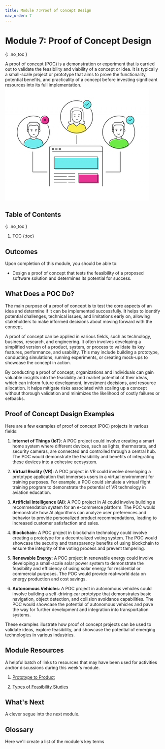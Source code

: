 ```yaml
---
title: Module 7:Proof of Concept Design
nav_order: 7
---
```


<!-- prettier-ignore-start -->

# Module 7: Proof of Concept Design
{: .no_toc }

A proof of concept (POC) is a demonstration or experiment that is carried out to validate the feasibility and viability of a concept or idea. It is typically a small-scale project or prototype that aims to prove the functionality, potential benefits, and practicality of a concept before investing significant resources into its full implementation. ![POC](poc.jpg)

## Table of Contents
{: .no_toc }

1. TOC
{:toc}

<!-- prettier-ignore-end -->

## Outcomes

Upon completion of this module, you should be able to:

- Design a proof of concept that tests the feasibility of a proposed software solution and determines its potential for success.

## What Does a POC Do?

The main purpose of a proof of concept is to test the core aspects of an idea and determine if it can be implemented successfully. It helps to identify potential challenges, technical issues, and limitations early on, allowing stakeholders to make informed decisions about moving forward with the concept.

A proof of concept can be applied in various fields, such as technology, business, research, and engineering. It often involves developing a simplified version of a product, system, or process to validate its key features, performance, and usability. This may include building a prototype, conducting simulations, running experiments, or creating mock-ups to showcase the concept in action.

By conducting a proof of concept, organizations and individuals can gain valuable insights into the feasibility and market potential of their ideas, which can inform future development, investment decisions, and resource allocation. It helps mitigate risks associated with scaling up a concept without thorough validation and minimizes the likelihood of costly failures or setbacks.

## Proof of Concept Design Examples

Here are a few examples of proof of concept (POC) projects in various fields:

1. **Internet of Things (IoT)**: A POC project could involve creating a smart home system where different devices, such as lights, thermostats, and security cameras, are connected and controlled through a central hub. The POC would demonstrate the feasibility and benefits of integrating these devices into a cohesive ecosystem.

1. **Virtual Reality (VR)**: A POC project in VR could involve developing a prototype application that immerses users in a virtual environment for training purposes. For example, a POC could simulate a virtual flight training program to demonstrate the potential of VR technology in aviation education.

1. **Artificial Intelligence (AI)**: A POC project in AI could involve building a recommendation system for an e-commerce platform. The POC would demonstrate how AI algorithms can analyze user preferences and behavior to provide personalized product recommendations, leading to increased customer satisfaction and sales.

1. **Blockchain**: A POC project in blockchain technology could involve creating a prototype for a decentralized voting system. The POC would showcase the security and transparency benefits of using blockchain to ensure the integrity of the voting process and prevent tampering.

1. **Renewable Energy**: A POC project in renewable energy could involve developing a small-scale solar power system to demonstrate the feasibility and efficiency of using solar energy for residential or commercial purposes. The POC would provide real-world data on energy production and cost savings.

1. **Autonomous Vehicles**: A POC project in autonomous vehicles could involve building a self-driving car prototype that demonstrates basic navigation, object detection, and collision avoidance capabilities. The POC would showcase the potential of autonomous vehicles and pave the way for further development and integration into transportation systems.

These examples illustrate how proof of concept projects can be used to validate ideas, explore feasibility, and showcase the potential of emerging technologies in various industries.

## Module Resources

A helpful batch of links to resources that may have been used for activities and/or discussions during this week's module.

1. [Prototype to Product](https://www.interaction-design.org/literature/article/from-prototype-to-product-ensuring-your-solution-is-feasible-and-viable)

1. [Types of Feasibility Studies](https://www.geeksforgeeks.org/types-of-feasibility-study-in-software-project-development/)

## What's Next

A clever segue into the next module.

## Glossary

Here we'll create a list of the module's key terms

